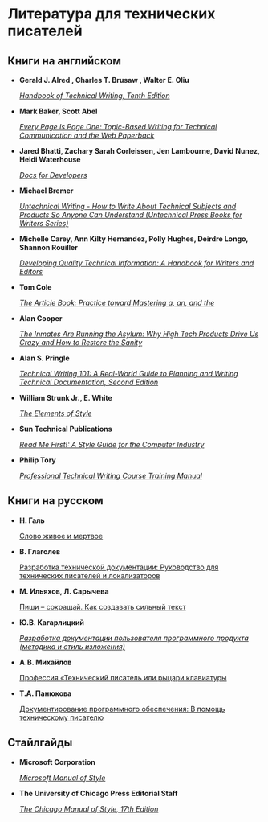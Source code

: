 # Литература для технических писателей

## Книги на английском

* **Gerald J. Alred , Charles T. Brusaw , Walter E. Oliu**

  [*Handbook of Technical Writing, Tenth
  Edition*](https://www.amazon.com/Handbook-Technical-Writing-Tenth-Gerald/dp/1250004411)

* **Mark Baker, Scott Abel**

  [*Every Page Is Page One: Topic-Based Writing for Technical Communication and the Web
  Paperback*](https://www.amazon.com/Every-Page-One-Topic-Based-Communication/dp/1937434281)

* **Jared Bhatti, Zachary Sarah Corleissen, Jen Lambourne, David Nunez,
  Heidi Waterhouse**

  [*Docs for Developers*](https://link.springer.com/book/10.1007/978-1-4842-7217-6#authorsandaffiliationsbook)

* **Michael Bremer**

  [*Untechnical Writing - How to Write About Technical Subjects and Products So Anyone Can
  Understand (Untechnical Press Books for Writers
  Series)*](https://www.amazon.com/Untechnical-Writing-Technical-Subjects-Understand/dp/0966994906)

* **Michelle Carey, Ann Kilty Hernandez, Polly Hughes, Deirdre Longo, Shannon Rouiller**

  [*Developing Quality Technical Information: A Handbook for Writers and
  Editors*](https://www.amazon.com/Developing-Quality-Technical-Information-Handbook/dp/0131477498)

* **Tom Cole**

  [*The Article Book: Practice toward Mastering a, an, and
  the*](https://www.amazon.com/Book-Practice-toward-Mastering/dp/0472086391)

* **Alan Cooper**

  [*The Inmates Are Running the Asylum: Why High Tech Products Drive Us Crazy and How to
  Restore the
  Sanity*](https://www.amazon.com/Inmates-Are-Running-Asylum-Products/dp/0672326140)

* **Alan S. Pringle**

  [*Technical Writing 101: A Real-World Guide to Planning and Writing Technical
  Documentation, Second
  Edition*](https://www.amazon.com/Technical-Writing-101-Real-World-Planning-dp-0970473362/dp/0970473362/ref=dp_ob_title_bk)

* **William Strunk Jr., E. White**

  [*The Elements of Style*](https://en.wikisource.org/wiki/The_Elements_of_Style)

* **Sun Technical Publications**

  [*Read Me First!: A Style Guide for the Computer
  Industry*](https://www.amazon.com/First-Style-Guide-Computer-Industry-dp-0137058268/dp/0137058268/ref=dp_ob_title_bk)

* **Philip Tory**

  [*Professional Technical Writing Course Training
  Manual*](http://www.technicalwritingcourse.co.uk/wp-content/uploads/Philip_Torys_FREE_Technical_Writing_Course_Training_Manual_v18.5.pdf)

## Книги на русском

* **Н. Галь**

  [Слово живое и мертвое](http://www.vavilon.ru/noragal/slovo.html)

* **В. Глаголев**

  [Разработка технической документации: Руководство для технических писателей и локализаторов](https://www.litres.ru/vadim-glagolev/razrabotka-tehnicheskoy-dokumentacii-rukovodstvo-dlya-tehnicheskih-pisateley-i-lokalizatorov-po/)

* **М. Ильяхов, Л. Сарычева**

  [Пиши – сокращай. Как создавать сильный текст](https://www.alpinabook.ru/catalog/book-pishi-sokrashchay/)

* **Ю.В. Кагарлицкий**

  [*Разработка документации пользователя программного продукта (методика и стиль
  изложения)*](https://lavkaknig.com/razrabotka-dokumentatsii-polzovatelya-programmnogo-produkta-metodika-i-stil-izlozheniya/)

* **А.В. Михайлов**

  [Профессия «Технический писатель или рыцари клавиатуры](https://urss.ru/cgi-bin/db.pl?lang=Ru&blang=ru&page=Book&id=233425)

* **Т.А. Панюкова**

  [Документирование программного обеспечения: В помощь техническому писателю](https://urss.ru/cgi-bin/db.pl?lang=Ru&blang=ru&page=Book&id=227126)

## Стайлгайды

* **Microsoft Corporation**

  [*Microsoft Manual of Style*](https://docs.microsoft.com/en-us/style-guide/welcome/)

* **The University of Chicago Press Editorial Staff**

  [*The Chicago Manual of Style, 17th
  Edition*](https://www.amazon.com/Chicago-Manual-Style-17th/dp/022628705X)
